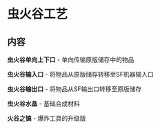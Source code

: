 
# 虫火谷工艺


## 内容
**虫火谷单向上下口** -
单向传输原版储存中的物品

**虫火谷输入口** -
将物品从原版储存转移至SF机器输入口

**虫火谷输出口** -
将物品从SF输出口转移至原版储存

**虫火谷水晶** -
基础合成材料

**火谷之镐** - 爆炸工具的升级版
